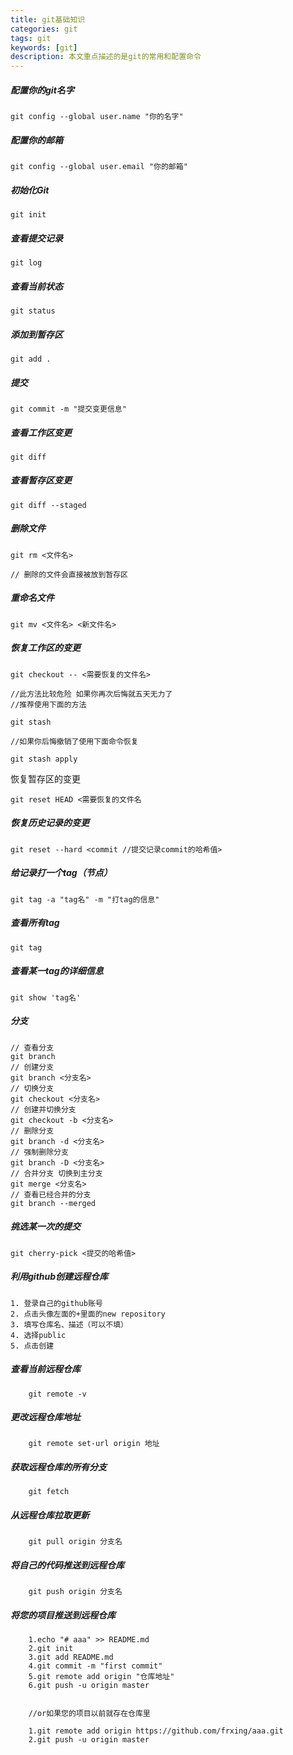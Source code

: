 ```yaml
---
title: git基础知识
categories: git 
tags: git
keywords: [git]
description: 本文重点描述的是git的常用和配置命令
---
```


##### 配置你的git名字

```git
git config --global user.name "你的名字"
```

##### 配置你的邮箱

```git
git config --global user.email "你的邮箱"
```

##### 初始化Git

```git
git init
```

##### 查看提交记录

```git
git log
```

##### 查看当前状态

```git
git status
```

##### 添加到暂存区

```git
git add .
```

##### 提交

```git
git commit -m "提交变更信息"
```

##### 查看工作区变更

```git
git diff
```

##### 查看暂存区变更

```git
git diff --staged
```

##### 删除文件

```git
git rm <文件名>

// 删除的文件会直接被放到暂存区
```

##### 重命名文件

```git
git mv <文件名> <新文件名>
```

##### 恢复工作区的变更

```git
git checkout -- <需要恢复的文件名>

//此方法比较危险 如果你再次后悔就五天无力了   
//推荐使用下面的方法

git stash

//如果你后悔撤销了使用下面命令恢复

git stash apply
```

 恢复暂存区的变更

```git
git reset HEAD <需要恢复的文件名
```

##### 恢复历史记录的变更

```git
git reset --hard <commit //提交记录commit的哈希值>
```

##### 给记录打一个tag（节点）

```git
git tag -a "tag名" -m "打tag的信息"
```

##### 查看所有tag

```git
git tag
```

##### 查看某一tag的详细信息

```git
git show 'tag名'
```

##### 分支

```git
// 查看分支
git branch
// 创建分支
git branch <分支名>
// 切换分支
git checkout <分支名>
// 创建并切换分支
git checkout -b <分支名>
// 删除分支
git branch -d <分支名>
// 强制删除分支
git branch -D <分支名>
// 合并分支 切换到主分支
git merge <分支名>
// 查看已经合并的分支
git branch --merged
```

##### 挑选某一次的提交

```shell
git cherry-pick <提交的哈希值>
```

##### 利用github创建远程仓库

    1. 登录自己的github账号
    2. 点击头像左面的+里面的new repository
    3. 填写仓库名、描述（可以不填）
    4. 选择public
    5. 点击创建

##### 查看当前远程仓库

```git
    git remote -v
```

##### 更改远程仓库地址

```git
    git remote set-url origin 地址
```

##### 获取远程仓库的所有分支

```git
    git fetch 
```

##### 从远程仓库拉取更新

```git
    git pull origin 分支名
```

##### 将自己的代码推送到远程仓库

```git
    git push origin 分支名
```

##### 将您的项目推送到远程仓库

```git
    1.echo "# aaa" >> README.md
    2.git init
    3.git add README.md
    4.git commit -m "first commit"
    5.git remote add origin "仓库地址"
    6.git push -u origin master


    //or如果您的项目以前就存在仓库里

    1.git remote add origin https://github.com/frxing/aaa.git
    2.git push -u origin master
```
